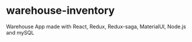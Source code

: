 # warehouse-inventory
 Warehouse App made with React, Redux, Redux-saga, MaterialUI, Node.js and mySQL
